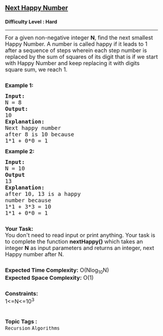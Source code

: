 <h2><a href="https://practice.geeksforgeeks.org/problems/next-happy-number4538/1?page=5&difficulty[]=2&sortBy=submissions">Next Happy Number</a></h2><h3>Difficulty Level : Hard</h3><hr><div class="problems_problem_content__Xm_eO"><p><span style="font-size:18px">For a given non-negative integer <strong>N</strong>, find the next smallest Happy Number. A number is called happy if it leads to 1 after a sequence of steps wherein each step number is replaced by the sum of squares of its digit that is if we start with Happy Number and keep replacing it with digits square sum, we reach 1. </span><br>
&nbsp;</p>

<p><span style="font-size:18px"><strong>Example 1:</strong></span></p>

<pre><span style="font-size:18px"><strong>Input:
</strong>N = 8<strong>
Output:
</strong>10<strong>
Explanation:</strong>
Next happy number
after 8 is 10 because
1*1 + 0*0 = 1</span>
</pre>

<p><span style="font-size:18px"><strong>Example 2:</strong></span></p>

<pre><span style="font-size:18px"><strong>Input:
</strong>N = 10<strong>
Output
</strong>13<strong>
Explanation:
</strong>after 10, 13 is a happy
number because
1*1 + 3*3 = 10
1*1 + 0*0 = 1</span>
</pre>

<p><br>
<span style="font-size:18px"><strong>Your Task:</strong><br>
You don't need to read input or print anything. Your task is to complete the function <strong>nextHappy()</strong>&nbsp;which takes&nbsp;an integer&nbsp;<strong>N</strong>&nbsp;as input parameters&nbsp;and returns an integer, next Happy number after N.</span></p>

<p><br>
<span style="font-size:18px"><strong>Expected Time Complexity:</strong> O(Nlog<sub>10</sub>N)<br>
<strong>Expected Space Complexity:</strong> O(1)</span><br>
&nbsp;</p>

<p><span style="font-size:18px"><strong>Constraints:</strong><br>
1&lt;=N&lt;=10<sup>3</sup></span></p>
</div><br><p><span style=font-size:18px><strong>Topic Tags : </strong><br><code>Recursion</code>&nbsp;<code>Algorithms</code>&nbsp;